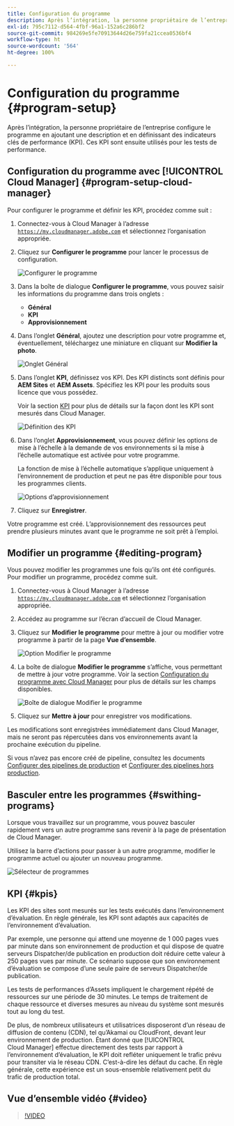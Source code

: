 ```yaml
---
title: Configuration du programme
description: Après l’intégration, la personne propriétaire de l’entreprise doit effectuer une configuration initiale du programme.
exl-id: 795c7112-d564-4fbf-96a1-152a6c286bf2
source-git-commit: 984269e5fe70913644d26e759fa21ccea0536bf4
workflow-type: ht
source-wordcount: '564'
ht-degree: 100%

---
```



# Configuration du programme {#program-setup}

Après l’intégration, la personne propriétaire de l’entreprise configure le programme en ajoutant une description et en définissant des indicateurs clés de performance (KPI). Ces KPI sont ensuite utilisés pour les tests de performance.

## Configuration du programme avec [!UICONTROL Cloud Manager] {#program-setup-cloud-manager}

Pour configurer le programme et définir les KPI, procédez comme suit :

1. Connectez-vous à Cloud Manager à l’adresse [`https://my.cloudmanager.adobe.com`](https://my.cloudmanager.adobe.com) et sélectionnez l’organisation appropriée.

1. Cliquez sur **Configurer le programme** pour lancer le processus de configuration.

   ![Configurer le programme](/help/assets/set-up-program/setup1.png)

1. Dans la boîte de dialogue **Configurer le programme**, vous pouvez saisir les informations du programme dans trois onglets :

   * **Général**
   * **KPI**
   * **Approvisionnement**

1. Dans l’onglet **Général**, ajoutez une description pour votre programme et, éventuellement, téléchargez une miniature en cliquant sur **Modifier la photo**.

   ![Onglet Général](/help/assets/Setup_Program-General.png)

1. Dans l’onglet **KPI**, définissez vos KPI. Des KPI distincts sont définis pour **AEM Sites** et **AEM Assets**. Spécifiez les KPI pour les produits sous licence que vous possédez.

   Voir la section [KPI](#kpis) pour plus de détails sur la façon dont les KPI sont mesurés dans Cloud Manager.

   ![Définition des KPI](/help/assets/Setup_Program-KPIs.png)

1. Dans l’onglet **Approvisionnement**, vous pouvez définir les options de mise à l’échelle à la demande de vos environnements si la mise à l’échelle automatique est activée pour votre programme.

   La fonction de mise à l’échelle automatique s’applique uniquement à l’environnement de production et peut ne pas être disponible pour tous les programmes clients.

   ![Options d’approvisionnement](/help/assets/Setup_Program-Provisioning.png)

1. Cliquez sur **Enregistrer**.

Votre programme est créé. L’approvisionnement des ressources peut prendre plusieurs minutes avant que le programme ne soit prêt à l’emploi.

## Modifier un programme {#editing-program}

Vous pouvez modifier les programmes une fois qu’ils ont été configurés. Pour modifier un programme, procédez comme suit.

1. Connectez-vous à Cloud Manager à l’adresse [`https://my.cloudmanager.adobe.com`](https://my.cloudmanager.adobe.com) et sélectionnez l’organisation appropriée.

1. Accédez au programme sur l’écran d’accueil de Cloud Manager.

1. Cliquez sur **Modifier le programme** pour mettre à jour ou modifier votre programme à partir de la page **Vue d’ensemble**.

   ![Option Modifier le programme](/help/assets/set-up-program/edit-program1.png)

1. La boîte de dialogue **Modifier le programme** s’affiche, vous permettant de mettre à jour votre programme. Voir la section [Configuration du programme avec Cloud Manager](#program-setup-cloud-manager) pour plus de détails sur les champs disponibles.

   ![Boîte de dialogue Modifier le programme](/help/assets/set-up-program/edit-program-general.png)

1. Cliquez sur **Mettre à jour** pour enregistrer vos modifications.

Les modifications sont enregistrées immédiatement dans Cloud Manager, mais ne seront pas répercutées dans vos environnements avant la prochaine exécution du pipeline.

Si vous n’avez pas encore créé de pipeline, consultez les documents [Configurer des pipelines de production](/help/using/production-pipelines.md) et [Configurer des pipelines hors production](/help/using/non-production-pipelines.md).

## Basculer entre les programmes {#swithing-programs}

Lorsque vous travaillez sur un programme, vous pouvez basculer rapidement vers un autre programme sans revenir à la page de présentation de Cloud Manager.

Utilisez la barre d’actions pour passer à un autre programme, modifier le programme actuel ou ajouter un nouveau programme.

![Sélecteur de programmes](/help/assets/set-up-program/setup2.png)

## KPI {#kpis}

Les KPI des sites sont mesurés sur les tests exécutés dans l’environnement d’évaluation. En règle générale, les KPI sont adaptés aux capacités de l’environnement d’évaluation.

Par exemple, une personne qui attend une moyenne de 1 000 pages vues par minute dans son environnement de production et qui dispose de quatre serveurs Dispatcher/de publication en production doit réduire cette valeur à 250 pages vues par minute. Ce scénario suppose que son environnement d’évaluation se compose d’une seule paire de serveurs Dispatcher/de publication.

Les tests de performances d’Assets impliquent le chargement répété de ressources sur une période de 30 minutes. Le temps de traitement de chaque ressource et diverses mesures au niveau du système sont mesurés tout au long du test.

De plus, de nombreux utilisateurs et utilisatrices disposeront d’un réseau de diffusion de contenu (CDN), tel qu’Akamai ou CloudFront, devant leur environnement de production. Étant donné que [!UICONTROL Cloud Manager] effectue directement des tests par rapport à l’environnement d’évaluation, le KPI doit refléter uniquement le trafic prévu pour transiter via le réseau CDN. C’est-à-dire les défaut du cache. En règle générale, cette expérience est un sous-ensemble relativement petit du trafic de production total.

## Vue d’ensemble vidéo {#video}

>[!VIDEO](https://video.tv.adobe.com/v/34714?captions=fre_fr)
